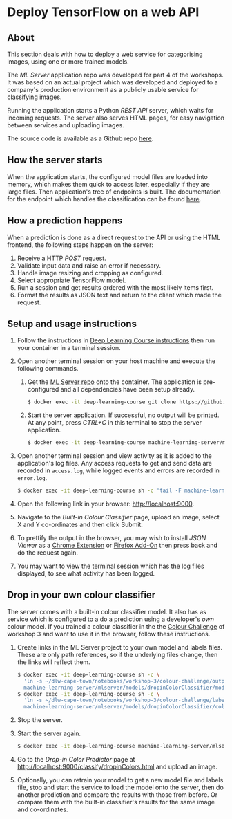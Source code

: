 
# Deploy TensorFlow on a web API

## About

This section deals with how to deploy a web service for categorising images, using one or more trained models. 

The _ML Server_ application repo was developed for part 4 of the workshops. It was based on an actual project which was developed and deployed to a company's production environment as a publicly usable service for classifying images.

Running the application starts a Python _REST API_ server, which waits for incoming requests. The server also serves HTML pages, for easy navigation between services and uploading images. 

The source code is available as a Github repo [here](https://github.com/MichaelCurrin/machine-learning-server). 

## How the server starts

When the application starts, the configured model files are loaded into memory, which makes them quick to access later, especially if they are large files. Then application's tree of endpoints is built. The documentation for the endpoint which handles the classification can be found [here](https://github.com/MichaelCurrin/machine-learning-server/blob/master/docs/api.md#plugin-endpoint).

## How a prediction happens

When a prediction is done as a direct request to the API or using the HTML frontend, the following steps happen on the server:

1. Receive a HTTP _POST_ request.
2. Validate input data and raise an error if necessary.
3. Handle image resizing and cropping as configured.
4. Select appropriate TensorFlow model.
5. Run a session and get results ordered with the most likely items first.
6. Format the results as JSON text and return to the client which made the request.


## Setup and usage instructions

1. Follow the instructions in [Deep Learning Course instructions](https://github.com/LeonMVanDyk/deep-learning-course) then run your container in a terminal session.
2. Open another terminal session on your host machine and execute the following commands.

    1. Get the [ML Server repo](https://github.com/MichaelCurrin/machine-learning-server) onto the container. The application is pre-configured and all dependencies have been setup already.
        ```bash
        $ docker exec -it deep-learning-course git clone https://github.com/MichaelCurrin/machine-learning-server.git
        ```
    2. Start the server application. If successful, no output will be printed. At any point, press _CTRL+C_ in this terminal to stop the server application.
        ```bash
        $ docker exec -it deep-learning-course machine-learning-server/mlserver/app.py
        ```

4. Open another terminal session and view activity as it is added to the application's log files. Any access requests to get and send data are recorded in `access.log`, while logged events and errors are recorded in `error.log`.
    ```bash
    $ docker exec -it deep-learning-course sh -c 'tail -F machine-learning-server/mlserver/var/log/app/*.log'
    ```
5. Open the following link in your browser: [http://localhost:9000]().
6. Navigate to the _Built-in Colour Classifier_ page, upload an image, select X and Y co-ordinates and then click Submit.
7. To prettify the output in the browser, you may wish to install _JSON Viewer_ as a [Chrome Extension](https://chrome.google.com/webstore/detail/json-viewer/gbmdgpbipfallnflgajpaliibnhdgobh) or [Firefox Add-On](https://addons.mozilla.org/en-US/firefox/addon/jsonview/) then press back and do the request again.
8. You may want to view the terminal session which has the log files displayed, to see what activity has been logged.

## Drop in your own colour classifier

The server comes with a built-in colour classifier model. It also has as service which is configured to a do a prediction using a developer's _own_ colour model. If you trained a colour classifier in the the [Colour Challenge](https://github.com/jacowp357/dlw-cape-town/blob/master/notebooks/workshop-3/colour-challenge/colour-challenge.ipynb) of workshop 3 and want to use it in the browser, follow these instructions.

1. Create links in the ML Server project to your own model and labels files. These are only path references, so if the underlying files change, then the links will reflect them.
    
    ```bash
    $ docker exec -it deep-learning-course sh -c \
      'ln -s ~/dlw-cape-town/notebooks/workshop-3/colour-challenge/output_graph.pb \
      machine-learning-server/mlserver/models/dropinColorClassifier/modelGraph.local.pb'
    $ docker exec -it deep-learning-course sh -c \
      'ln -s ~/dlw-cape-town/notebooks/workshop-3/colour-challenge/labels.txt \
      machine-learning-server/mlserver/models/dropinColorClassifier/colors.local.txt'
    ```
2. Stop the server.
3. Start the server again.
    ```bash
    $ docker exec -it deep-learning-course machine-learning-server/mlserver/app.py
    ```
4. Go to the _Drop-in Color Predictor_ page at [http://localhost:9000/classify/dropinColors.html]() and upload an image.
5. Optionally, you can retrain your model to get a new model file and labels file, stop and start the service to load the model onto the server, then do another prediction and compare the results with those from before. Or compare them with the built-in classifier's results for the same image and co-ordinates.
